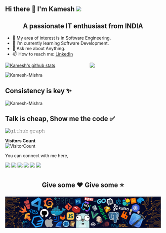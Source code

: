 ## Hi there 👋 I'm Kamesh <img src="https://github.com/TheDudeThatCode/TheDudeThatCode/blob/master/Assets/Developer.gif" width="80px">

<h2 align="center">A passionate IT enthusiast from INDIA</h3>
 
                                 
- 🔭 My area of interest is in Software Engineering. 
- 🌱 I’m currently learning Software Development.
- 💬 Ask me about Anything.
- 📫 How to reach me: [LinkedIn](https://www.linkedin.com/in/kameshmishra/)


<img align='right' src="https://media.giphy.com/media/M9gbBd9nbDrOTu1Mqx/giphy.gif" width="230">

[![Kamesh's github stats](https://github-readme-stats.vercel.app/api?username=Kamesh-Mishra)](https://github.com/Kamesh-Mishra/github-readme-stats)

<img align="" src="https://github-readme-stats.vercel.app/api/top-langs/?username=Kamesh-Mishra&layout=compact&hide=html" alt="Kamesh-Mishra" />

## Consistency is key ✨
<p><img align="center" src="https://github-readme-streak-stats.herokuapp.com/?user=Kamesh-Mishra&" alt="Kamesh-Mishra" /></p>

## Talk is cheap, Show me the code ✅
![𝚐𝚒𝚝𝚑𝚞𝚋 𝚐𝚛𝚊𝚙𝚑](https://activity-graph.herokuapp.com/graph?username=Kamesh-Mishra&theme=react-dark&hide_border=true&area=true)

**Visitors Count**  
![VisitorCount](https://profile-counter.glitch.me/{Kamesh-Mishra}/count.svg)


You can connect with me here,

[<img src="https://img.shields.io/badge/linkedin-%230077B5.svg?&style=for-the-badge&logo=linkedin&logoColor=white"/>](https://www.linkedin.com/in/kameshmishra/)
[<img src ="https://img.shields.io/badge/portfolio-web-%23.svg?&style=for-the-badge&logo=&logoColor=white%22">](https://Kamesh-Mishra.github.io/)
[<img src="https://img.shields.io/badge/medium-%2312100E.svg?&style=for-the-badge&logo=medium&logoColor=white"/>](https://medium.com/) 
[<img src="https://img.shields.io/badge/WHATSAPP-%2325D366.svg?&style=for-the-badge&logo=whatsapp&logoColor=white"/>](https://wa.me/)
[<img src = "https://img.shields.io/badge/facebook-%231877F2.svg?&style=for-the-badge&logo=facebook&logoColor=white">](https://www.facebook.com/)
[<img src = "https://img.shields.io/badge/instagram-%23E4405F.svg?&style=for-the-badge&logo=instagram&logoColor=white">](https://www.instagram.com/)
#

<h2 align="center">Give some ❤ Give some ⭐</h2>


![footer](https://github.com/Kamesh-Mishra/Kamesh-Mishra/blob/master/footer.png)
